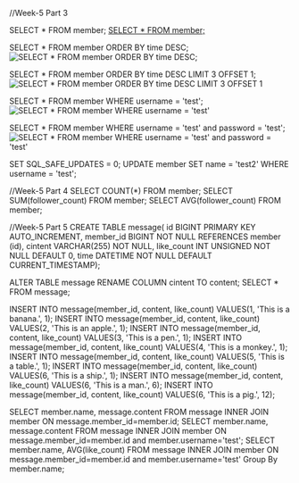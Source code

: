 //Week-5 Part 3

SELECT * FROM member;
[SELECT * FROM member;](screenshots/3-1.png)

SELECT * FROM member ORDER BY time DESC;
![SELECT * FROM member ORDER BY time DESC;](/screenshots/3-2?raw=true)

SELECT * FROM member ORDER BY time DESC LIMIT 3 OFFSET 1;
![SELECT * FROM member ORDER BY time DESC LIMIT 3 OFFSET 1](/screenshots/3-3?raw=true)

SELECT * FROM member WHERE username = 'test';
![SELECT * FROM member WHERE username = 'test'](/screenshots/3-4?raw=true)

SELECT * FROM member WHERE username = 'test' and password = 'test';
![SELECT * FROM member WHERE username = 'test' and password = 'test'](/screenshots/3-5?raw=true)

SET SQL_SAFE_UPDATES = 0;
UPDATE member SET name = 'test2' WHERE username = 'test';

 
//Week-5 Part 4
SELECT COUNT(*) FROM member;
SELECT SUM(follower_count) FROM member;
SELECT AVG(follower_count) FROM member;

//Week-5 Part 5
CREATE TABLE message(
id BIGINT PRIMARY KEY AUTO_INCREMENT,
member_id BIGINT NOT NULL REFERENCES member (id),
cintent VARCHAR(255) NOT NULL,
like_count INT UNSIGNED NOT NULL DEFAULT 0,
time DATETIME NOT NULL DEFAULT CURRENT_TIMESTAMP); 

ALTER TABLE message RENAME COLUMN cintent TO content;
SELECT * FROM message;

INSERT INTO message(member_id, content, like_count) VALUES(1, 'This is a banana.', 1);
INSERT INTO message(member_id, content, like_count) VALUES(2, 'This is an apple.', 1);
INSERT INTO message(member_id, content, like_count) VALUES(3, 'This is a pen.', 1);
INSERT INTO message(member_id, content, like_count) VALUES(4, 'This is a monkey.', 1);
INSERT INTO message(member_id, content, like_count) VALUES(5, 'This is a table.', 1);
INSERT INTO message(member_id, content, like_count) VALUES(6, 'This is a ship.', 1);
INSERT INTO message(member_id, content, like_count) VALUES(6, 'This is a man.', 6);
INSERT INTO message(member_id, content, like_count) VALUES(6, 'This is a pig.', 12);




SELECT member.name, message.content FROM message INNER JOIN member ON message.member_id=member.id;
SELECT member.name, message.content FROM message INNER JOIN member ON message.member_id=member.id and member.username='test';
SELECT member.name, AVG(like_count) FROM message INNER JOIN member ON message.member_id=member.id and member.username='test' Group By member.name;

